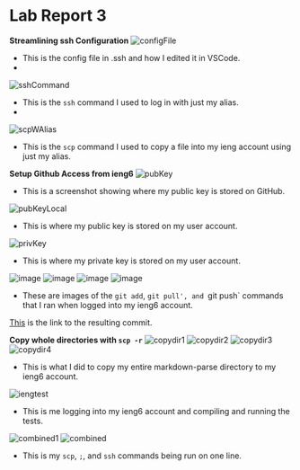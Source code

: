 # Lab Report 3

**Streamlining ssh Configuration**
![configFile](https://user-images.githubusercontent.com/103210217/167228163-81be92f5-8463-444c-8a81-37383e4a187d.png)
- This is the config file in .ssh and how I edited it in VSCode.
- 
![sshCommand](https://user-images.githubusercontent.com/103210217/167228267-72435a0f-8119-4cbf-9413-6bd5a18698d8.png)
- This is the `ssh` command I used to log in with just my alias.
- 
![scpWAlias](https://user-images.githubusercontent.com/103210217/167229068-2da06dd7-8fca-47ae-8394-1778bd0f737b.png)
- This is the `scp` command I used to copy a file into my ieng account using just my alias.

**Setup Github Access from ieng6**
![pubKey](https://user-images.githubusercontent.com/103210217/167229259-6c95754c-33c8-4bbf-bd66-cbfe26989869.png)
- This is a screenshot showing where my public key is stored on GitHub.

![pubKeyLocal](https://user-images.githubusercontent.com/103210217/167229342-bc550b5e-e9c9-4e21-98b0-7045e014d55e.png)
- This is where my public key is stored on my user account.

![privKey](https://user-images.githubusercontent.com/103210217/167229348-452438d2-9334-4eb4-880f-0fbd1c5b44a5.png)
- This is where my private key is stored on my user account.

![image](https://user-images.githubusercontent.com/103210217/167230249-773b4bf6-d87d-4163-b5a7-e4577cd09f75.png)
![image](https://user-images.githubusercontent.com/103210217/167230447-2c649d86-3df8-48be-91fc-f4653ca5664f.png)
![image](https://user-images.githubusercontent.com/103210217/167230462-2aa626ea-cb6f-41f4-8a52-5e6d0ac7bfd6.png)
![image](https://user-images.githubusercontent.com/103210217/167230477-366098c1-ba20-4736-b3ed-98290e9b1726.png)
- These are images of the `git add`, `git pull', and `git push` commands that I ran when logged into my ieng6 account.

[This](https://github.com/aejiang/markdown-parser/blob/main/testFileeee.txt) is the link to the resulting commit.

**Copy whole directories with `scp -r`**
![copydir1](https://user-images.githubusercontent.com/103210217/167238395-c48bb22c-9746-4234-b40a-2cf3c3e88d35.png)
![copydir2](https://user-images.githubusercontent.com/103210217/167238407-a0563b39-c429-4ff0-bfc3-731c87f6a903.png)
![copydir3](https://user-images.githubusercontent.com/103210217/167238415-858c4b8f-bd09-402b-b905-a0d420566b3c.png)
![copydir4](https://user-images.githubusercontent.com/103210217/167238424-8c525e97-96fe-4cc9-90c4-7afb26cfd565.png)
- This is what I did to copy my entire markdown-parse directory to my ieng6 account.

![iengtest](https://user-images.githubusercontent.com/103210217/167238643-7fbfad0a-5631-47f1-937b-93da3583302e.png)
- This is me logging into my ieng6 account and compiling and running the tests.

![combined1](https://user-images.githubusercontent.com/103210217/167238823-5785cb3b-29cf-4fe6-a084-d0cf64cfcfe8.png)
![combined](https://user-images.githubusercontent.com/103210217/167238833-c39bde1f-3f4a-4480-9705-23d537791bd4.png)
- This is my `scp`, `;`, and `ssh` commands being run on one line. 







